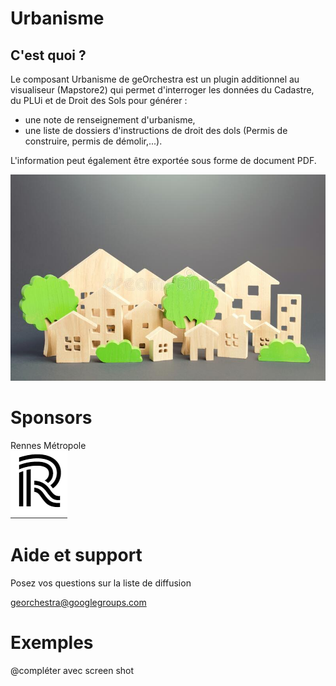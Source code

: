 # Urbanisme

## C'est quoi ?

Le composant Urbanisme de geOrchestra est un plugin additionnel au visualiseur (Mapstore2) qui permet d'interroger les données du Cadastre, du PLUi et de Droit des Sols pour générer :

-  une note de renseignement d'urbanisme,
-  une liste de dossiers d'instructions de droit des dols (Permis de construire, permis de démolir,...).

L'information peut également être exportée sous forme de document PDF.
</br>

![image info](./images/urbanisme.jpg)


Sponsors
========
Rennes Métropole    
![image info](./images/2022-RM.png)



Aide et support
=================

Posez vos questions sur la liste de diffusion 

georchestra@googlegroups.com


Exemples
=========
@compléter avec screen shot

